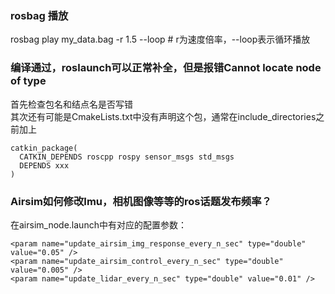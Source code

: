 ### rosbag 播放
rosbag play my_data.bag -r 1.5 --loop # r为速度倍率，--loop表示循环播放

### 编译通过，roslaunch可以正常补全，但是报错Cannot locate node of type
首先检查包名和结点名是否写错  
其次还有可能是CmakeLists.txt中没有声明这个包，通常在include_directories之前加上
```
catkin_package(
  CATKIN_DEPENDS roscpp rospy sensor_msgs std_msgs
  DEPENDS xxx
)

```
### Airsim如何修改Imu，相机图像等等的ros话题发布频率？
在airsim_node.launch中有对应的配置参数：
```
<param name="update_airsim_img_response_every_n_sec" type="double" value="0.05" /> 
<param name="update_airsim_control_every_n_sec" type="double" value="0.005" />
<param name="update_lidar_every_n_sec" type="double" value="0.01" />
```